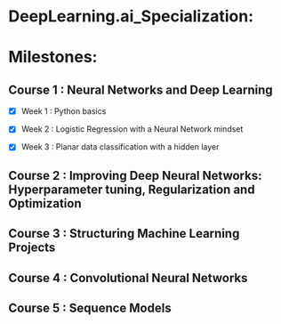 # DeepLearning.ai_Specialization:

# Milestones:
## Course 1 : Neural Networks and Deep Learning

 - [x] Week 1 : Python basics
 - [x] Week 2 : Logistic Regression with a Neural Network mindset
 - [x] Week 3 : Planar data classification with a hidden layer


## Course 2 : Improving Deep Neural Networks: Hyperparameter tuning, Regularization and Optimization
## Course 3 : Structuring Machine Learning Projects
## Course 4 : Convolutional Neural Networks
## Course 5 : Sequence Models

